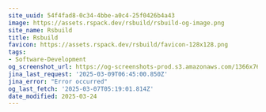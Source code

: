 ```yaml
---
site_uuid: 54f4fad8-0c34-4bbe-a0c4-25f0426b4a43
image: https://assets.rspack.dev/rsbuild/rsbuild-og-image.png
site_name: Rsbuild
title: Rsbuild
favicon: https://assets.rspack.dev/rsbuild/favicon-128x128.png
tags:
- Software-Development
og_screenshot_url: https://og-screenshots-prod.s3.amazonaws.com/1366x768/80/false/ebb76006a2c1a3becb68202b0903f6f0af716f51e4ebef671ed424175b7fcc89.jpeg
jina_last_request: '2025-03-09T06:45:00.850Z'
jina_error: "Error occurred"
og_last_fetch: '2025-03-07T05:19:01.814Z'
date_modified: 2025-03-24
---
```




